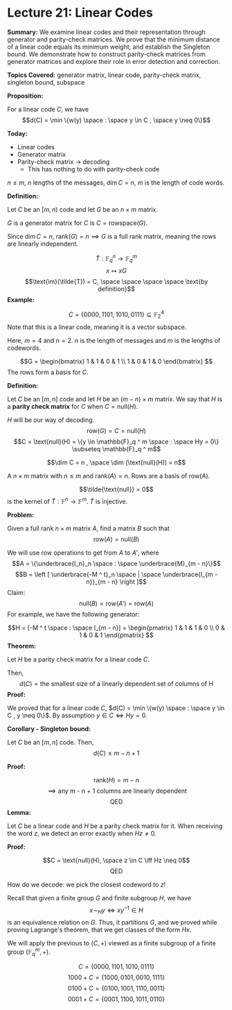 # Lecture 21: Linear Codes

**Summary:**
We examine linear codes and their representation through generator and parity-check matrices. We prove that the minimum distance of a linear code equals its minimum weight, and establish the Singleton bound. We demonstrate how to construct parity-check matrices from generator matrices and explore their role in error detection and correction.

**Topics Covered:** generator matrix, linear code, parity-check matrix, singleton bound, subspace

**Proposition:**

For a linear code $C$, we have
$$d(C) = \min \{w(y) \space : \space y \in C , \space y \neq 0\}$$

**Today:**
- Linear codes
- Generator matrix
- Parity-check matrix $\rightarrow$ decoding
	- This has nothing to do with parity-check code

$n \leq m$, $n$ lengths of the messages, $\dim C = n$, $m$ is the length of code words.

**Definition:**

Let $C$ be an $[m, n)$ code and let $G$ be an $n \times m$ matrix.

$G$ is a generator matrix for $C$ is $C = \text{rowspace}(G)$.

Since $\dim C = n$, $\text{rank}(G) = n \implies G$ is a full rank matrix, meaning the rows are linearly independent.

$$\tilde{T} : \mathbb{F}_q^n \rightarrow \mathbb{F}_q ^ m$$
$$x \mapsto x G$$
$$\text{im}(\tilde{T}) = C, \space \space \space \space \text{by definition}$$
**Example:**

$$C = \{0000, 1101, 1010, 0111\} \subseteq \mathbb{F}_2 ^ 4$$
Note that this is a linear code, meaning it is a vector subspace.

Here, $m = 4$ and $n = 2$. $n$ is the length of messages and $m$ is the lengths of codewords.

$$G = \begin{bmatrix}
1 & 1 & 0 & 1 \\
1 & 0 & 1 & 0
\end{bmatrix}
$$
The rows form a basis for $C$.

**Definition:**

Let $C$ be an $[m, n]$ code and let $H$ be an $(m - n) \times m$ matrix. We say that $H$ is a **parity check matrix** for $C$ when $C = \text{null}(H)$.

$H$ will be our way of decoding.
$$\text{row}(G) = C = \text{null}(H)$$
$$C = \text{null}(H) = \{y \in \mathbb{F}_q ^ m \space : \space Hy = 0\} \subseteq \mathbb{F}_q ^ m$$

$$\dim C = n , \space \dim (\text{null}(H)) = n$$

A $n \times m$ matrix with $n \leq m$ and $\text{rank}(A) = n$. Rows are a basis of $\text{row}(A)$.

$$\tilde{\text{null}} = 0$$
is the kernel of $\tilde{T} : \mathbb{F} ^ n \rightarrow \mathbb{F} ^ m$. $\tilde{T}$ is injective.

**Problem:**

Given a full rank $n \times m$ matrix $A$, find a matrix $B$ such that
$$\text{row}(A) = \text{null}(B)$$

We will use row operations to get from $A$ to $A'$, where
$$A = \{\underbrace{I_n}_n \space : \space \underbrace{M}_{m - n}\}$$
$$B = \left [ \underbrace{-M ^ t}_n \space | \space \underbrace{I_{m - n}}_{m - n} \right ]$$
Claim:
$$\text{null}(B) = \text{row}(A') = \text{row}(A)$$
For example, we have the following generator:

$$H = [-M ^ t \space : \space I_{m - n}] = \begin{pmatrix}
1 & 1 & 1 & 0 \\
0 & 1 & 0 & 1
\end{pmatrix}
$$
**Theorem:**

Let $H$ be a parity check matrix for a linear code $C$.

Then,
$$d(C) = \text{the smallest size of a linearly dependent set of columns of H}$$
**Proof:**

We proved that for a linear code $C$, $d(C) = \min \{w(y) \space : \space y \in C , y \neq 0\}$. By assumption $y \in C \iff Hy = 0$.

**Corollary - Singleton bound:**

Let $C$ be an $[m, n]$ code. Then,
$$d(C) \leq m - n + 1$$

**Proof:**

$$\text{rank}(H) = m - n$$
$$\implies \text{any m - n + 1 columns are linearly dependent}$$
$$\text{QED}$$
**Lemma:**

Let $C$ be a linear code and $H$ be a parity check matrix for it. When receiving the word $z$, we detect an error exactly when $Hz \neq 0$.

**Proof:**

$$C = \text{null}(H), \space z \in C \iff Hz \neq 0$$
$$\text{QED}$$

How do we decode: we pick the closest codeword to $z$!

Recall that given a finite group $G$ and finite subgroup $H$, we have
$$x \sim  _ H y \iff xy ^ {-1} \in H$$
is an equivalence relation on $G$. Thus, it partitions $G$, and we proved while proving Lagrange's theorem, that we get classes of the form $Hx$.

We will apply the previous to $(C, +)$ viewed as a finite subgroup of a finite group $(\mathbb{F}_q ^ m, +)$.

$$C = \{0000, 1101, 1010, 0111\}$$
$$1000 + C = \{1000, 0101, 0010, 1111\}$$
$$0100 + C = \{0100, 1001, 1110, 0011\}$$
$$0001 + C = \{0001 ,1100, 1011, 0110\}$$

